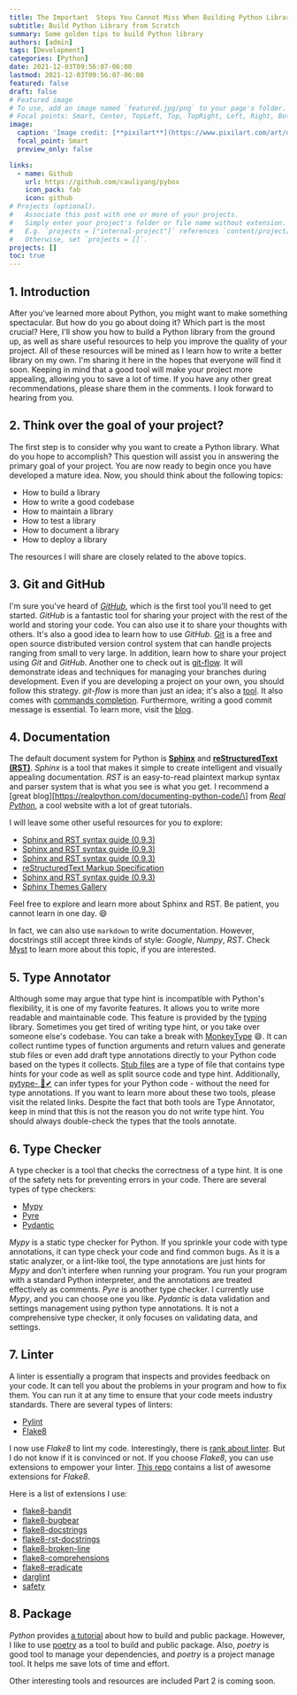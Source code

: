 ```yaml
---
title: The Important  Steps You Cannot Miss When Building Python Library Part 1
subtitle: Build Python Library from Scratch
summary: Some golden tips to build Python library
authors: [admin]
tags: [Development]
categories: [Python]
date: 2021-12-03T09:56:07-06:00
lastmod: 2021-12-03T09:56:07-06:00
featured: false
draft: false
# Featured image
# To use, add an image named `featured.jpg/png` to your page's folder.
# Focal points: Smart, Center, TopLeft, Top, TopRight, Left, Right, BottomLeft, Bottom, BottomRight.
image:
  caption: 'Image credit: [**pixilart**](https://www.pixilart.com/art/dragon-hill-8ef3a436b8ad7b1?ft=staff-picks&ft_id=)'
  focal_point: Smart
  preview_only: false

links:
  - name: Github
    url: https://github.com/cauliyang/pybox
    icon_pack: fab
    icon: github
# Projects (optional).
#   Associate this post with one or more of your projects.
#   Simply enter your project's folder or file name without extension.
#   E.g. `projects = ["internal-project"]` references `content/project/deep-learning/index.md`.
#   Otherwise, set `projects = []`.
projects: []
toc: true
---
```


## 1. Introduction

After you've learned more about Python, you might want to make something spectacular. But how do you go about doing it? Which part is the most crucial? Here, I'll show you how to build a Python library from the ground up, as well as share useful resources to help you improve the quality of your project. All of these resources will be mined as I learn how to write a better library on my own. I'm sharing it here in the hopes that everyone will find it soon. Keeping in mind that a good tool will make your project more appealing, allowing you to save a lot of time. If you have any other great recommendations, please share them in the comments. I look forward to hearing from you.

## 2. Think over the goal of your project?

The first step is to consider why you want to create a Python library. What do you hope to accomplish? This question will assist you in answering the primary goal of your project. You are now ready to begin once you have developed a mature idea. Now, you should think about the following topics:

- How to build a library
- How to write a good codebase
- How to maintain a library
- How to test a library
- How to document a library
- How to deploy a library

The resources I will share are closely related to the above topics.

## 3. Git and GitHub

I'm sure you've heard of [*GitHub*], which is the first tool you'll need to get started. _GitHub_ is a fantastic tool for sharing your project with the rest of the world and storing your code. You can also use it to share your thoughts with others. It's also a good idea to learn how to use _GitHub_. [Git] is a free and open source distributed version control system that can handle projects ranging from small to very large. In addition, learn how to share your project using _Git_ and _GitHub_. Another one to check out is [git-flow]. It will demonstrate ideas and techniques for managing your branches during development. Even if you are developing a project on your own, you should follow this strategy. _git-flow_ is more than just an idea; it's also a [tool](https://github.com/nvie/gitflow). It also comes with [commands completion](https://github.com/bobthecow/git-flow-completion). Furthermore, writing a good commit message is essential. To learn more, visit the [blog](https://medium.com/@hritik.jaiswal/how-to-write-a-good-commit-message-9d2d533b9052).

## 4. Documentation

The default document system for Python is [**Sphinx**](https://www.sphinx-doc.org/en/master/) and [**reStructuredText (RST)**](https://docutils.sourceforge.io/rst.html). _Sphinx_ is a tool that makes it simple to create intelligent and visually appealing documentation. _RST_ is an easy-to-read plaintext markup syntax and parser system that is what you see is what you get. I recommend a \[great blog\]\[https://realpython.com/documenting-python-code/\] from [_Real Python_](https://realpython.com/), a cool website with a lot of great tutorials.

I will leave some other useful resources for you to explore:

- [Sphinx and RST syntax guide (0.9.3)](https://thomas-cokelaer.info/tutorials/sphinx/_modules/template.html#MainClass1.function1)
- [Sphinx and RST syntax guide (0.9.3)](https://thomas-cokelaer.info/tutorials/sphinx/docstring_python.html)
- [Sphinx and RST syntax guide (0.9.3)](https://thomas-cokelaer.info/tutorials/sphinx/rest_syntax.html)
- [reStructuredText Markup Specification](https://docutils.sourceforge.io/docs/ref/rst/restructuredtext.html)
- [Sphinx and RST syntax guide (0.9.3)](https://thomas-cokelaer.info/tutorials/sphinx/rest_syntax.html)
- [Sphinx Themes Gallery](https://sphinx-themes.org/#themes)

Feel free to explore and learn more about Sphinx and RST. Be patient, you cannot learn in one day. :smile:

In fact, we can also use `markdown` to write documentation. However, docstrings still accept three kinds of style: _Google_, _Numpy_, _RST_. Check [Myst](https://myst-parser.readthedocs.io/en/latest/) to learn more about this topic, if you are interested.

## 5. Type Annotator

Although some may argue that type hint is incompatible with Python's flexibility, it is one of my favorite features. It allows you to write more readable and maintainable code.
This feature is provided by the [typing](https://docs.python.org/3/library/typing.html) library. Sometimes you get tired of writing type hint, or you take over someone else's codebase. You can take a break with [MonkeyType](https://github.com/instagram/MonkeyType) :smile:. It can collect runtime types of function arguments and return values and generate stub files or even add draft type annotations directly to your Python code based on the types it collects. [Stub files](https://mypy.readthedocs.io/en/stable/stubs.html) are a type of file that contains type hints for your code as well as split source code and type hint. Additionally, [pytype- 🦆✔](https://google.github.io/pytype/) can infer types for your Python code - without the need for type annotations. If you want to learn more about these two tools, please visit the related links. Despite the fact that both tools are Type Annotator, keep in mind that this is not the reason you do not write type hint. You should always double-check the types that the tools annotate.

## 6. Type Checker

A type checker is a tool that checks the correctness of a type hint. It is one of the safety nets for preventing errors in your code. There are several types of type checkers:

- [Mypy](https://mypy.readthedocs.io/en/stable/)
- [Pyre](https://pyre-check.org/docs/getting-started/)
- [Pydantic](https://pydantic-docs.helpmanual.io/)

_Mypy_ is a static type checker for Python. If you sprinkle your code with type annotations, it can type check your code and find common bugs. As it is a static analyzer, or a lint-like tool, the type annotations are just hints for _Mypy_ and don’t interfere when running your program. You run your program with a standard Python interpreter, and the annotations are treated effectively as comments. _Pyre_ is another type checker. I currently use _Mypy_, and you can choose one you like. _Pydantic_ is data validation and settings management using python type annotations. It is not a comprehensive type checker, it only focuses on validating data, and settings.

## 7. Linter

A linter is essentially a program that inspects and provides feedback on your code. It can tell you about the problems in your program and how to fix them. You can run it at any time to ensure that your code meets industry standards. There are several types of linters:

- [Pylint](https://www.pylint.org/)
- [Flake8](https://flake8.readthedocs.io/en/latest/)

I now use _Flake8_ to lint my code. Interestingly, there is [rank about linter](https://www.slant.co/topics/2692/~best-python-code-linters). But I do not know if it is convinced or not.
If you choose _Flake8_, you can use extensions to empower your linter. [This repo](https://github.com/DmytroLitvinov/awesome-flake8-extensions) contains a list of awesome extensions for _Flake8_.

Here is a list of extensions I use:

- [flake8-bandit]
- [flake8-bugbear]
- [flake8-docstrings]
- [flake8-rst-docstrings]
- [flake8-broken-line]
- [flake8-comprehensions]
- [flake8-eradicate]
- [darglint]
- [safety]

<!-- Link -->

## 8. Package

_Python_ provides [a tutorial](https://packaging.python.org/en/latest/tutorials/packaging-projects/#creating-the-package-files) about how to build and public package. However, I like to use [poetry](https://python-poetry.org/) as a tool to build and public package. Also, _poetry_ is good tool to manage your dependencies, and _poetry_ is a project manage tool. It helps me save lots of time and effort.

Other interesting tools and resources are included Part 2 is coming soon.

<!--

## 9. Miscellaneous

This section contains some other useful information about how to build a professional Python package.

### 9.1 How to write a good README

- [Shields.io](https://shields.io/category/downloads) can create quality metadata badges for open source projects.
- [PyPI Stats](https://pypistats.org/search/%20pyboxes) can show statistics about your package.
- [For the Badge](https://forthebadge.com/) is another style of badge. You may find it useful.
- [Beautiful insights for your GitHub repositories](https://repobeats.axiom.co/) can show you some insights about your GitHub repositories in README. It is pretty cool.
- [amazing-github-template]
- [awesome-pinned-gists]
- [awesome-open-source]
- [cookiecutter]
- [readme-so]
- [how-to-write-readme]

### 9.2 Other useful tools

[https://github.com/replicatedhq/dockerfilelint](https://github.com/replicatedhq/dockerfilelint)
[https://github.com/rubik/radon](https://github.com/rubik/radon)
[https://github.com/dry-python/returns](https://github.com/dry-python/returns) -->

<!-- link -->

[*github*]: https://github.com
[darglint]: https://pypi.org/project/darglint/
[flake8-bandit]: https://pypi.org/project/flake8-bandit/
[flake8-broken-line]: https://pypi.org/project/flake8-broken-line/
[flake8-bugbear]: https://pypi.org/project/flake8-bugbear/
[flake8-comprehensions]: https://pypi.org/project/flake8-comprehensions/
[flake8-docstrings]: https://pypi.org/project/flake8-docstrings/
[flake8-eradicate]: https://pypi.org/project/flake8-eradicate/
[flake8-rst-docstrings]: https://pypi.org/project/flake8-rst-docstrings/
[git]: https://git-scm.com
[git-flow]: https://jeffkreeftmeijer.com/git-flow/
[safety]: https://pypi.org/project/safety/
